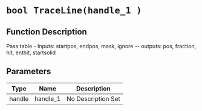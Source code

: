 # `bool TraceLine(handle_1 )`
## Function Description
Pass table - Inputs: startpos, endpos, mask, ignore  -- outputs: pos, fraction, hit, enthit, startsolid
## Parameters
Type|Name|Description
--|--|--
handle|handle_1|No Description Set
